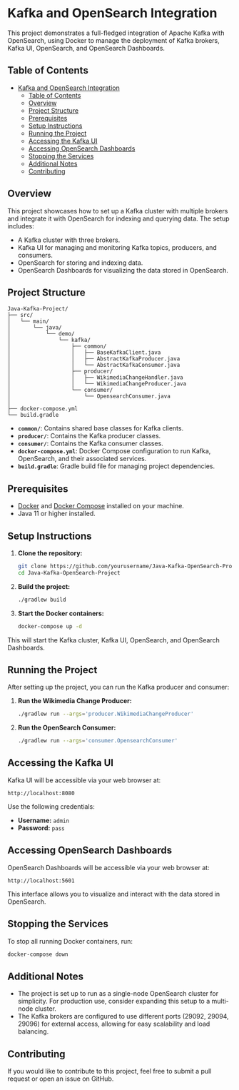 # Kafka and OpenSearch Integration

This project demonstrates a full-fledged integration of Apache Kafka with OpenSearch, using Docker to manage the deployment of Kafka brokers, Kafka UI, OpenSearch, and OpenSearch Dashboards.

## Table of Contents

- [Kafka and OpenSearch Integration](#kafka-and-opensearch-integration)
  - [Table of Contents](#table-of-contents)
  - [Overview](#overview)
  - [Project Structure](#project-structure)
  - [Prerequisites](#prerequisites)
  - [Setup Instructions](#setup-instructions)
  - [Running the Project](#running-the-project)
  - [Accessing the Kafka UI](#accessing-the-kafka-ui)
  - [Accessing OpenSearch Dashboards](#accessing-opensearch-dashboards)
  - [Stopping the Services](#stopping-the-services)
  - [Additional Notes](#additional-notes)
  - [Contributing](#contributing)

## Overview

This project showcases how to set up a Kafka cluster with multiple brokers and integrate it with OpenSearch for indexing and querying data. The setup includes:

- A Kafka cluster with three brokers.
- Kafka UI for managing and monitoring Kafka topics, producers, and consumers.
- OpenSearch for storing and indexing data.
- OpenSearch Dashboards for visualizing the data stored in OpenSearch.

## Project Structure

```plaintext
Java-Kafka-Project/
├── src/
│   └── main/
│       └── java/
│           └── demo/
│               └── kafka/
│                   ├── common/
│                   │   ├── BaseKafkaClient.java
│                   │   ├── AbstractKafkaProducer.java
│                   │   └── AbstractKafkaConsumer.java
│                   ├── producer/
│                   │   ├── WikimediaChangeHandler.java
│                   │   └── WikimediaChangeProducer.java
│                   └── consumer/
│                       └── OpensearchConsumer.java
│
├── docker-compose.yml
└── build.gradle
```

- **`common/`**: Contains shared base classes for Kafka clients.
- **`producer/`**: Contains the Kafka producer classes.
- **`consumer/`**: Contains the Kafka consumer classes.
- **`docker-compose.yml`**: Docker Compose configuration to run Kafka, OpenSearch, and their associated services.
- **`build.gradle`**: Gradle build file for managing project dependencies.

## Prerequisites

- [Docker](https://www.docker.com/) and [Docker Compose](https://docs.docker.com/compose/install/) installed on your machine.
- Java 11 or higher installed.

## Setup Instructions

1. **Clone the repository:**

   ```bash
   git clone https://github.com/yourusername/Java-Kafka-OpenSearch-Project.git
   cd Java-Kafka-OpenSearch-Project
   ```

2. **Build the project:**

   ```bash
   ./gradlew build
   ```

3. **Start the Docker containers:**

   ```bash
   docker-compose up -d
   ```

This will start the Kafka cluster, Kafka UI, OpenSearch, and OpenSearch Dashboards.

## Running the Project

After setting up the project, you can run the Kafka producer and consumer:

1. **Run the Wikimedia Change Producer:**

   ```bash
   ./gradlew run --args='producer.WikimediaChangeProducer'
   ```

2. **Run the OpenSearch Consumer:**

   ```bash
   ./gradlew run --args='consumer.OpensearchConsumer'
   ```

## Accessing the Kafka UI

Kafka UI will be accessible via your web browser at:

```plaintext
http://localhost:8080
```

Use the following credentials:

- **Username:** `admin`
- **Password:** `pass`

## Accessing OpenSearch Dashboards

OpenSearch Dashboards will be accessible via your web browser at:

```plaintext
http://localhost:5601
```

This interface allows you to visualize and interact with the data stored in OpenSearch.

## Stopping the Services

To stop all running Docker containers, run:

```bash
docker-compose down
```

## Additional Notes

- The project is set up to run as a single-node OpenSearch cluster for simplicity. For production use, consider expanding this setup to a multi-node cluster.
- The Kafka brokers are configured to use different ports (29092, 29094, 29096) for external access, allowing for easy scalability and load balancing.

## Contributing

If you would like to contribute to this project, feel free to submit a pull request or open an issue on GitHub.

